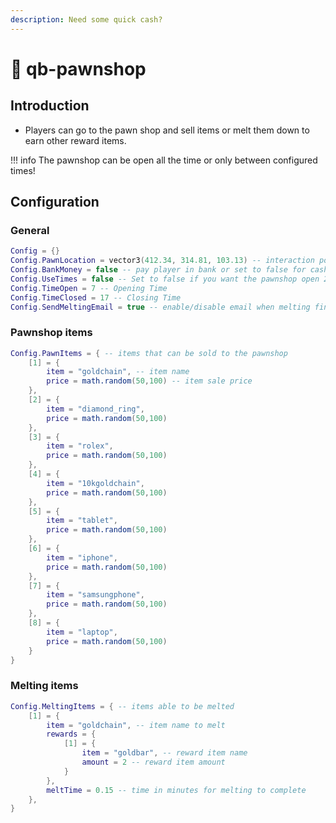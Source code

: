 ```yaml
---
description: Need some quick cash?
---
```


# 🤑 qb-pawnshop

## Introduction

* Players can go to the pawn shop and sell items or melt them down to earn other reward items.

!!! info
    The pawnshop can be open all the time or only between configured times!



## Configuration

### General

```lua
Config = {}
Config.PawnLocation = vector3(412.34, 314.81, 103.13) -- interaction point
Config.BankMoney = false -- pay player in bank or set to false for cash
Config.UseTimes = false -- Set to false if you want the pawnshop open 24/7
Config.TimeOpen = 7 -- Opening Time
Config.TimeClosed = 17 -- Closing Time
Config.SendMeltingEmail = true -- enable/disable email when melting finished
```

### Pawnshop items

```lua
Config.PawnItems = { -- items that can be sold to the pawnshop
    [1] = {
        item = "goldchain", -- item name
        price = math.random(50,100) -- item sale price
    },
    [2] = {
        item = "diamond_ring",
        price = math.random(50,100)
    },
    [3] = {
        item = "rolex",
        price = math.random(50,100)
    },
    [4] = {
        item = "10kgoldchain",
        price = math.random(50,100)
    },
    [5] = {
        item = "tablet",
        price = math.random(50,100)
    },
    [6] = {
        item = "iphone",
        price = math.random(50,100)
    },
    [7] = {
        item = "samsungphone",
        price = math.random(50,100)
    },
    [8] = {
        item = "laptop",
        price = math.random(50,100)
    }
}
```

### Melting items

```lua
Config.MeltingItems = { -- items able to be melted
    [1] = {
        item = "goldchain", -- item name to melt
        rewards = {
            [1] = {
                item = "goldbar", -- reward item name
                amount = 2 -- reward item amount
            }
        },
        meltTime = 0.15 -- time in minutes for melting to complete
    },
}
```
